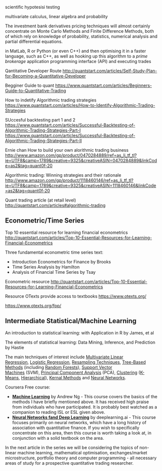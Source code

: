 scientific hypotesisi testing

multivariate calculus, linear algebra and probability

The investment bank derivatives pricing techniques will almost certainly concentrate on Monte Carlo Methods and Finite Difference Methods, both of which rely on knowledge of probability, statistics, numerical analysis and partial differential equations.

in MatLab, R or Python (or even C++) and then optimising it in a faster language, such as C++, as well as hooking up this algorithm to a _prime brokerage_ application programming interface (API) and executing trades

Qantitative Developer Route
http://quantstart.com/articles/Self-Study-Plan-for-Becoming-a-Quantitative-Developer

Begginer Guide to quant
https://www.quantstart.com/articles/Beginners-Guide-to-Quantitative-Trading

How to indetify Algorithmic trading strategies
https://www.quantstart.com/articles/How-to-Identify-Algorithmic-Trading-Strategies

SUccesful backtesting part 1 and 2
https://www.quantstart.com/articles/Successful-Backtesting-of-Algorithmic-Trading-Strategies-Part-I
https://www.quantstart.com/articles/Successful-Backtesting-of-Algorithmic-Trading-Strategies-Part-II

Ernie chan How to build your own alorithmic trading business
http://www.amazon.com/gp/product/0470284889/ref=as_li_tf_tl?ie=UTF8&camp=1789&creative=9325&creativeASIN=0470284889&linkCode=as2&tag=quant0f-20

Algorithmic trading: Winning strategies and their rationale
http://www.amazon.com/gp/product/1118460146/ref=as_li_tf_tl?ie=UTF8&camp=1789&creative=9325&creativeASIN=1118460146&linkCode=as2&tag=quant0f-20

Quant trading article (at retail level)
http://quantstart.com/articles#algorithmic-trading

## Econometric/Time Series
Top 10 essential resource for learning financial econometrics
http://quantstart.com/articles/Top-10-Essential-Resources-for-Learning-Financial-Econometrics

Three fundamental econometric time series text:
- Introduction Econometrics for Finance by Brooks
- Time Series Analysis by Hamilton
- Analysis of Financial Time Series by Tsay

Econometric resource
http://quantstart.com/articles/Top-10-Essential-Resources-for-Learning-Financial-Econometrics

Resource OTexts provide access to textbooks
https://www.otexts.org/

https://www.otexts.org/fpp/


## Intermediate Statistical/Machine Learning
An introduction to statistical learning: with Application in R by James, et al

The elements of statistical learning: Data Mining, Inference, and Prediction by Hastie

The main techniques of interest include [Multivariate Linear Regression](http://en.wikipedia.org/wiki/Multivariate_linear_regression), [Logistic Regression](http://en.wikipedia.org/wiki/Logistic_regression), [Resampling Techniques](http://en.wikipedia.org/wiki/Resampling_%28statistics%29), [Tree-Based Methods](http://en.wikipedia.org/wiki/Decision_tree_learning) (including [Random Forests](http://en.wikipedia.org/wiki/Random_forest)), [Support Vector Machines](http://en.wikipedia.org/wiki/Support_vector_machine) (SVM), [Principal Component Analysis](http://en.wikipedia.org/wiki/Principal_component_analysis) (PCA), [Clustering](http://en.wikipedia.org/wiki/Cluster_analysis) ([K-Means](http://en.wikipedia.org/wiki/K-means_algorithm), [Hierarchical](http://en.wikipedia.org/wiki/Hierarchical_clustering)), [Kernal Methods](http://en.wikipedia.org/wiki/Kernel_methods) and [Neural Networks](http://en.wikipedia.org/wiki/Artificial_neural_network).

Coursera Free course:
- **[Machine Learning](https://www.coursera.org/course/ml)** by Andrew Ng - This course covers the basics of the methods I have briefly mentioned above. It has received high praise from individuals who have participated. It is probably best watched as a companion to reading ISL or ESL given above.
- **[Neural Networks fand Deep Learning](https://www.coursera.org/learn/neural-networks-deep-learning)** by deeplearning.ai - This course focuses primarily on neural networks, which have a long history of association with quantitative finance. If you wish to specifically concentrate on this area, then this course is worth taking a look at, in conjunction with a solid textbook on the area.

In the next article in the series we will be considering the topics of non-linear machine learning, mathematical optimisation, exchanges/market microstructure, portfolio theory and computer programming - all necessary areas of study for a prospective quantitative trading researcher.